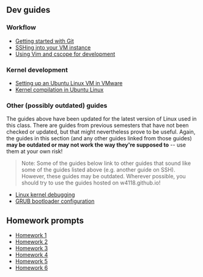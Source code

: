 ## Dev guides

### Workflow

- [Getting started with Git](./guides/git.md)
- [SSHing into your VM instance](./guides/ssh.md)
- [Using Vim and cscope for development](./guides/vim.md)

### Kernel development

- [Setting up an Ubuntu Linux VM in VMware](./guides/vm-setup.md)
- [Kernel compilation in Ubuntu Linux](./guides/kernel-compilation.md)

### Other (possibly outdated) guides

The guides above have been updated for the latest version of Linux used in this class. There are guides from previous semesters that have not been checked or updated, but that might nevertheless prove to be useful. Again, the guides in this section (and any other guides linked from those guides) **may be outdated or may not work the way they're supposed to** -- use them at your own risk!

> Note: Some of the guides below link to other guides that sound like some of the guides listed above (e.g. another guide on SSH). However, these guides may be outdated. Wherever possible, you should try to use the guides hosted on w4118.github.io!

- [Linux kernel debugging](https://columbia-os.github.io/dev-guides/kernel-debugging.html)
- [GRUB bootloader configuration](https://columbia-os.github.io/dev-guides/bootloader-config.html)

## Homework prompts

- [Homework 1](https://www.cs.columbia.edu/~nieh/teaching/w4118/homeworks/hmwk1.html)
- [Homework 2](./homework/hw2.md)
- [Homework 3](./homework/hw3.md)
- [Homework 4](./homework/hw4.md)
- [Homework 5](./homework/hw5.md)
- [Homework 6](./homework/hw6.md)
